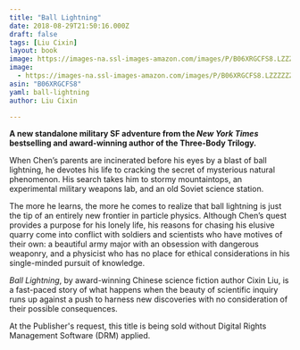 ```yaml
---
title: "Ball Lightning"
date: 2018-08-29T21:50:16.000Z
draft: false
tags: [Liu Cixin]
layout: book
image: https://images-na.ssl-images-amazon.com/images/P/B06XRGCFS8.LZZZZZZZ.jpg
image: 
  - https://images-na.ssl-images-amazon.com/images/P/B06XRGCFS8.LZZZZZZZ.jpg
asin: "B06XRGCFS8"
yaml: ball-lightning
author: Liu Cixin

---
```


**A new standalone military SF adventure from the *New York Times* bestselling and award-winning author of the Three-Body Trilogy.**  
  
When Chen’s parents are incinerated before his eyes by a blast of ball lightning, he devotes his life to cracking the secret of mysterious natural phenomenon. His search takes him to stormy mountaintops, an experimental military weapons lab, and an old Soviet science station.   
  
The more he learns, the more he comes to realize that ball lightning is just the tip of an entirely new frontier in particle physics. Although Chen’s quest provides a purpose for his lonely life, his reasons for chasing his elusive quarry come into conflict with soldiers and scientists who have motives of their own: a beautiful army major with an obsession with dangerous weaponry, and a physicist who has no place for ethical considerations in his single-minded pursuit of knowledge.  
  
 *Ball Lightning*, by award-winning Chinese science fiction author Cixin Liu, is a fast-paced story of what happens when the beauty of scientific inquiry runs up against a push to harness new discoveries with no consideration of their possible consequences.  
  
At the Publisher's request, this title is being sold without Digital Rights Management Software (DRM) applied.